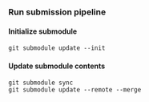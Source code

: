 ### Run submission pipeline

#### Initialize submodule
```
git submodule update --init
```

#### Update submodule contents
```
git submodule sync
git submodule update --remote --merge
```
